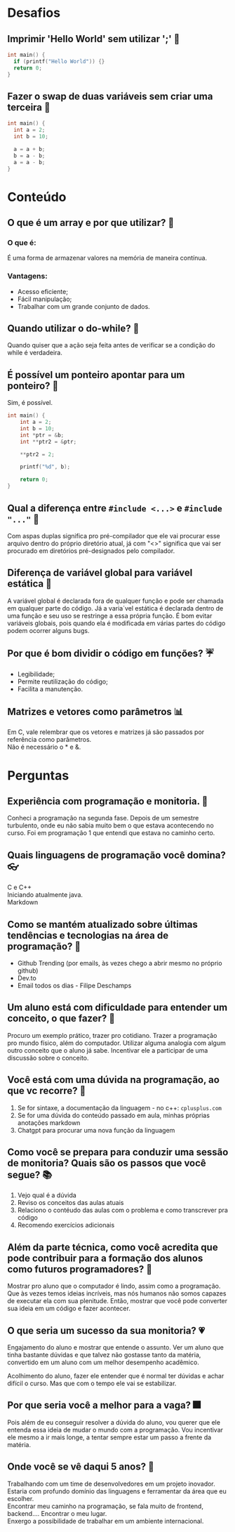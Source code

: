 # Desafios

## Imprimir 'Hello World' sem utilizar ';' 🦋

```c
int main() {
  if (printf("Hello World")) {}
  return 0;
}
```

## Fazer o swap de duas variáveis sem criar uma terceira 🌹

```c
int main() {
  int a = 2;
  int b = 10;

  a = a + b;
  b = a - b;
  a = a - b;
}
```

# Conteúdo

## O que é um array e por que utilizar? 🌷

### O que é:
É uma forma de armazenar valores na memória de maneira contínua.

### Vantagens:
- Acesso eficiente;
- Fácil manipulação;
- Trabalhar com um grande conjunto de dados.

## Quando utilizar o do-while? 🐝
Quando quiser que a ação seja feita antes de verificar se a condição do while é verdadeira.

## É possível um ponteiro apontar para um ponteiro? 🐛
Sim, é possível.

```c
int main() {
    int a = 2;
    int b = 10;
    int *ptr = &b;
    int **ptr2 = &ptr;

    **ptr2 = 2;

    printf("%d", b);

    return 0;
}
```
## Qual a diferença entre `#include <...>` e `#include "..."` 🐢
Com aspas duplas significa pro pré-compilador que ele vai procurar esse arquivo dentro do próprio diretório atual,
já com "<>" significa que vai ser procurado em diretórios pré-designados pelo compilador.

## Diferença de variável global para variável estática 🎈
A variável global é declarada fora de qualquer função e pode ser chamada em qualquer parte do código. Já a varia´vel estática é declarada
dentro de uma função e seu uso se restringe a essa própria função.
É bom evitar variáveis globais, pois quando ela é modificada em várias partes do código podem ocorrer alguns bugs.

## Por que é bom dividir o código em funções? ☔
- Legibilidade;
- Permite reutilização do código;
- Facilita a manutenção.

## Matrizes e vetores como parâmetros 📊
Em C, vale relembrar que os vetores e matrizes já são passados por referência como parâmetros. <br> Não é necessário o * e &.

# Perguntas

## Experiência com programação e monitoria. 🌼
Conheci a programação na segunda fase. Depois de um semestre turbulento, onde eu não sabia muito bem o que estava acontecendo no curso. Foi em programação 1 que entendi que estava no caminho certo. 

## Quais linguagens de programação você domina? 👓
C e C++ <br> Iniciando atualmente java. <br> Markdown 

## Como se mantém atualizado sobre últimas tendências e tecnologias na área de programação? 🐾
- Github Trending (por emails, às vezes chego a abrir mesmo no próprio github)
- Dev.to
- Email todos os dias - Filipe Deschamps

## Um aluno está com dificuldade para entender um conceito, o que fazer? 🌷
Procuro um exemplo prático, trazer pro cotidiano. Trazer a programação pro mundo físico, além do computador. Utilizar alguma analogia com algum outro conceito que o aluno já sabe. Incentivar ele a participar de uma discussão sobre o conceito.

## Você está com uma dúvida na programação, ao que vc recorre? 🦋
1) Se for sintaxe, a documentação da linguagem - no c++: `cplusplus.com`
2) Se for uma dúvida do conteúdo passado em aula, minhas próprias anotações markdown
3) Chatgpt para procurar uma nova função da linguagem

## Como você se prepara para conduzir uma sessão de monitoria? Quais são os passos que você segue? 📚
1) Vejo qual é a dúvida
2) Reviso os conceitos das aulas atuais
3) Relaciono o contéudo das aulas com o problema e como transcrever pra código
4) Recomendo exercícios adicionais

##  Além da parte técnica, como você acredita que pode contribuir para a formação dos alunos como futuros programadores? 🎇
Mostrar pro aluno que o computador é lindo, assim como a programação. Que às vezes temos ideias incríveis, mas nós humanos não somos capazes de executar ela com sua plenitude. Então, mostrar que você pode converter sua ideia em um código e fazer acontecer.

## O que seria um sucesso da sua monitoria? 💗
Engajamento do aluno e mostrar que entende o assunto. Ver um aluno que tinha bastante dúvidas e que talvez não gostasse tanto da matéria, convertido em um aluno com um melhor desempenho acadêmico.

Acolhimento do aluno, fazer ele entender que é normal ter dúvidas e achar difícil o curso. Mas que com o tempo ele vai se estabilizar.

## Por que seria você a melhor para a vaga? 🎆
Pois além de eu conseguir resolver a dúvida do aluno, vou querer que ele entenda essa ideia de mudar o mundo com a programação. Vou incentivar ele mesmo a ir mais longe, a tentar sempre estar um passo a frente da matéria. 

## Onde você se vê daqui 5 anos? 🎨
Trabalhando com um time de desenvolvedores em um projeto inovador. Estaria com profundo domínio das linguagens e ferramentar da área que eu escolher. <br>
Encontrar meu caminho na programação, se fala muito de frontend, backend.... Encontrar o meu lugar. <br>
Enxergo a possibilidade de trabalhar em um ambiente internacional.
